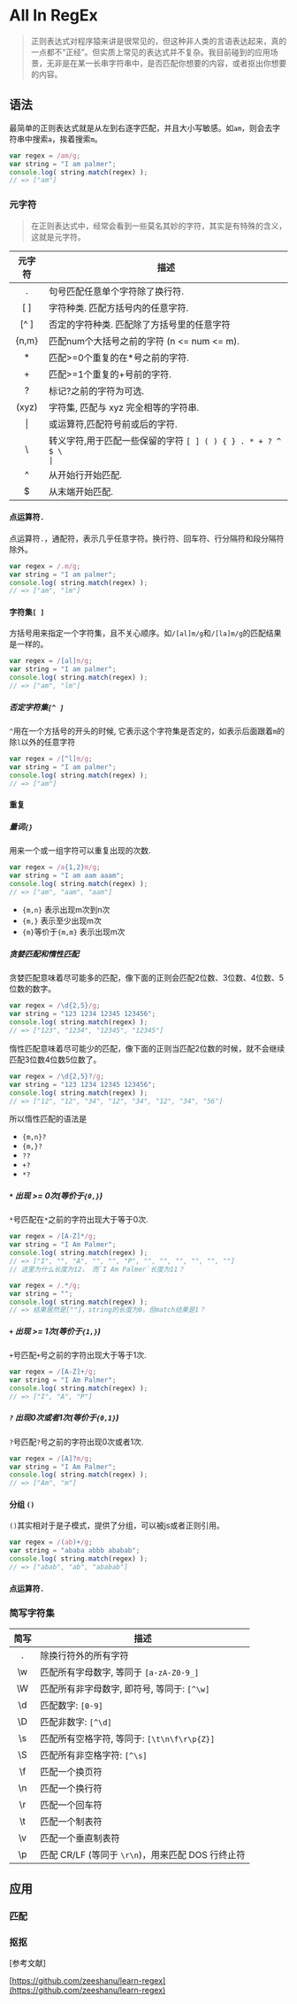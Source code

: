 # All In RegEx

> 正则表达式对程序猿来讲是很常见的，但这种非人类的言语表达起来，真的一点都不“正经”。但实质上常见的表达式并不复杂。我目前碰到的应用场景，无非是在某一长串字符串中，是否匹配你想要的内容，或者抠出你想要的内容。

## 语法

最简单的正则表达式就是从左到右逐字匹配，并且大小写敏感。如`am`，则会去字符串中搜索`a`，挨着搜索`m`。

``` javascript
var regex = /am/g;
var string = "I am palmer";
console.log( string.match(regex) ); 
// => ["am"]
```

### 元字符

> 在正则表达式中，经常会看到一些莫名其妙的字符，其实是有特殊的含义，这就是元字符。

|元字符|描述|
|:----:|----|
|.|句号匹配任意单个字符除了换行符.|
|[ ]|字符种类. 匹配方括号内的任意字符.|
|[^ ]|否定的字符种类. 匹配除了方括号里的任意字符|
|{n,m}|匹配num个大括号之前的字符 (n <= num <= m).|
|*|匹配>=0个重复的在*号之前的字符.|
|+|匹配>=1个重复的+号前的字符.
|?|标记?之前的字符为可选.|
|(xyz)|字符集, 匹配与 xyz 完全相等的字符串.|
|&#124;|或运算符,匹配符号前或后的字符.|
|&#92;|转义字符,用于匹配一些保留的字符 <code>[ ] ( ) { } . * + ? ^ $ \ &#124;</code>|
|^|从开始行开始匹配.|
|$|从末端开始匹配.|

#### 点运算符`.`

点运算符`.`，通配符，表示几乎任意字符。换行符、回车符、行分隔符和段分隔符除外。

``` javascript
var regex = /.m/g;
var string = "I am palmer";
console.log( string.match(regex) );
// => ["am", "lm"]
```

#### 字符集`[ ]`

方括号用来指定一个字符集，且不关心顺序。如`/[al]m/g`和`/[la]m/g`的匹配结果是一样的。

``` javascript
var regex = /[al]m/g;
var string = "I am palmer";
console.log( string.match(regex) );
// => ["am", "lm"]
```

##### 否定字符集`[^ ]`

`^`用在一个方括号的开头的时候, 它表示这个字符集是否定的，如表示后面跟着`m`的除`l`以外的任意字符

``` javascript
var regex = /[^l]m/g;
var string = "I am palmer";
console.log( string.match(regex) );
// => ["am"]
```

#### 重复

##### 量词`{}`

用来一个或一组字符可以重复出现的次数.

``` javascript
var regex = /a{1,2}m/g;
var string = "I am aam aaam";
console.log( string.match(regex) );
// => ["am", "aam", "aam"]
```

- `{m,n}` 表示出现m次到n次
- `{m,}` 表示至少出现m次
- `{m}`等价于`{m,m}` 表示出现m次

##### 贪婪匹配和惰性匹配

贪婪匹配意味着尽可能多的匹配，像下面的正则会匹配2位数、3位数、4位数、5位数的数字。

``` javascript
var regex = /\d{2,5}/g;
var string = "123 1234 12345 123456";
console.log( string.match(regex) );
// => ["123", "1234", "12345", "12345"]
```

惰性匹配意味着尽可能少的匹配，像下面的正则当匹配2位数的时候，就不会继续匹配3位数4位数5位数了。

``` javascript
var regex = /\d{2,5}?/g;
var string = "123 1234 12345 123456";
console.log( string.match(regex) );
// => ["12", "12", "34", "12", "34", "12", "34", "56"]
```

所以惰性匹配的语法是
- `{m,n}?` 
- `{m,}?`
- `??`
- `+?`
- `*?`


##### `*` 出现 >= 0次(等价于`{0,}`)

`*`号匹配在`*`之前的字符出现大于等于0次.

``` javascript
var regex = /[A-Z]*/g;
var string = "I Am Palmer";
console.log( string.match(regex) );
// => ["I", "", "A", "", "", "P", "", "", "", "", "", ""]
// 这里为什么长度为12， 而`I Am Palmer`长度为11？

var regex = /.*/g;
var string = "";
console.log( string.match(regex) );
// => 结果居然是[""]，string的长度为0，但match结果是1？
```

##### `+` 出现 >= 1次(等价于`{1,}`)

`+`号匹配`+`号之前的字符出现大于等于1次.

``` javascript
var regex = /[A-Z]+/g;
var string = "I Am Palmer";
console.log( string.match(regex) );
// => ["I", "A", "P"]
```

##### `?` 出现0次或者1次(等价于`{0,1}`)

`?`号匹配`?`号之前的字符出现0次或者1次.

``` javascript
var regex = /[A]?m/g;
var string = "I Am Palmer";
console.log( string.match(regex) );
// => ["Am", "m"]
```

#### 分组 `()`

`()`其实相对于是子模式，提供了分组，可以被js或者正则引用。

``` javascript
var regex = /(ab)+/g;
var string = "ababa abbb ababab";
console.log( string.match(regex) ); 
// => ["abab", "ab", "ababab"]
```




#### 点运算符`.`

### 简写字符集

> 

|简写|描述|
|:----:|----|
|.|除换行符外的所有字符|
|\w|匹配所有字母数字, 等同于 `[a-zA-Z0-9_]`|
|\W|匹配所有非字母数字, 即符号, 等同于: `[^\w]`|
|\d|匹配数字: `[0-9]`|
|\D|匹配非数字: `[^\d]`|
|\s|匹配所有空格字符, 等同于: `[\t\n\f\r\p{Z}]`|
|\S|匹配所有非空格字符: `[^\s]`|
|\f|匹配一个换页符|
|\n|匹配一个换行符|
|\r|匹配一个回车符|
|\t|匹配一个制表符|
|\v|匹配一个垂直制表符|
|\p|匹配 CR/LF (等同于 `\r\n`)，用来匹配 DOS 行终止符|


## 应用

### 匹配

### 抠抠


[参考文献]

[https://github.com/zeeshanu/learn-regex](https://github.com/zeeshanu/learn-regex)
